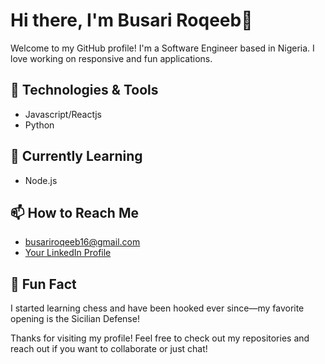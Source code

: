 # Hi there, I'm Busari Roqeeb👋

Welcome to my GitHub profile! I'm a Software Engineer based in Nigeria. I love working on responsive and fun applications.

## 🔧 Technologies & Tools
- Javascript/Reactjs
- Python


## 🌱 Currently Learning
- Node.js

## 📫 How to Reach Me
- busariroqeeb16@gmail.com
- [Your LinkedIn Profile](https://www.linkedin.com/in/busariroqeeb)

## 🎉 Fun Fact
I started learning chess and have been hooked ever since—my favorite opening is the Sicilian Defense!

Thanks for visiting my profile! Feel free to check out my repositories and reach out if you want to collaborate or just chat!
